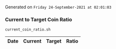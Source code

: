 Generated on `Friday 24-September-2021 at 02:01:03`

### Current to Target Coin Ratio
`current_coin_ratio.sh`

Date|Current|Target|Ratio
---|---|---|---
